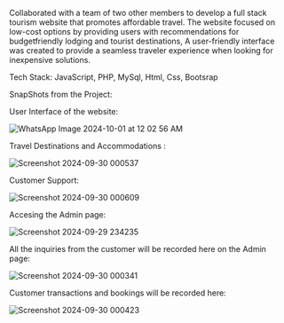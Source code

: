 Collaborated with a team of two other members to develop a full stack tourism website that promotes affordable travel. The website focused on low-cost options by providing users with recommendations for budgetfriendly lodging and tourist destinations,
A user-friendly interface was created to provide a seamless traveler experience when looking for inexpensive
solutions.

Tech Stack:
JavaScript, PHP, MySql, Html, Css, Bootsrap

SnapShots from the Project:

User Interface of the website:

![WhatsApp Image 2024-10-01 at 12 02 56 AM](https://github.com/user-attachments/assets/130d7439-8671-48ec-866b-44c59e1f8c2b)

Travel Destinations and Accommodations :

![Screenshot 2024-09-30 000537](https://github.com/user-attachments/assets/31099e5b-93e8-4678-88f3-f421afee3d16)

Customer Support:

![Screenshot 2024-09-30 000609](https://github.com/user-attachments/assets/afd231a5-d4a0-42cb-a890-1ef5282c6f3a)

Accesing the Admin page:

![Screenshot 2024-09-29 234235](https://github.com/user-attachments/assets/1c53d6c5-161e-4705-8150-e2a94a73468c)

All the inquiries from the customer will be recorded here on the Admin page:

![Screenshot 2024-09-30 000341](https://github.com/user-attachments/assets/d30dcf29-bf23-4de6-9854-8166333cab36)

Customer transactions and bookings will be recorded here:

![Screenshot 2024-09-30 000423](https://github.com/user-attachments/assets/c007a0dc-dba8-49fe-a157-497bfc698d1f)


